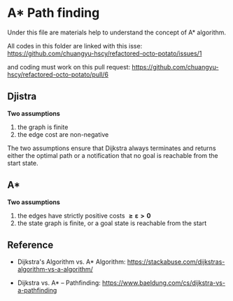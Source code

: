# A* Path finding 

Under this file are materials help to understand the concept of A* algorithm. 

All codes in this folder are linked with this isse: https://github.com/chuangyu-hscy/refactored-octo-potato/issues/1

and coding must work on this pull request: https://github.com/chuangyu-hscy/refactored-octo-potato/pull/6

## Djistra

**Two assumptions**
1. the graph is finite
2. the edge cost are non-negative

The two assumptions ensure that Dijkstra always terminates and returns either the optimal path or a notification that no goal is reachable from the start state.

## A*

**Two assumptions**
1. the edges have strictly positive costs $\boldsymbol{\geq \varepsilon > 0}$
2. the state graph is finite, or a goal state is reachable from the start

## Reference

- Dijkstra's Algorithm vs. A* Algorithm: https://stackabuse.com/dijkstras-algorithm-vs-a-algorithm/

- Dijkstra vs. A* – Pathfinding: https://www.baeldung.com/cs/dijkstra-vs-a-pathfinding
